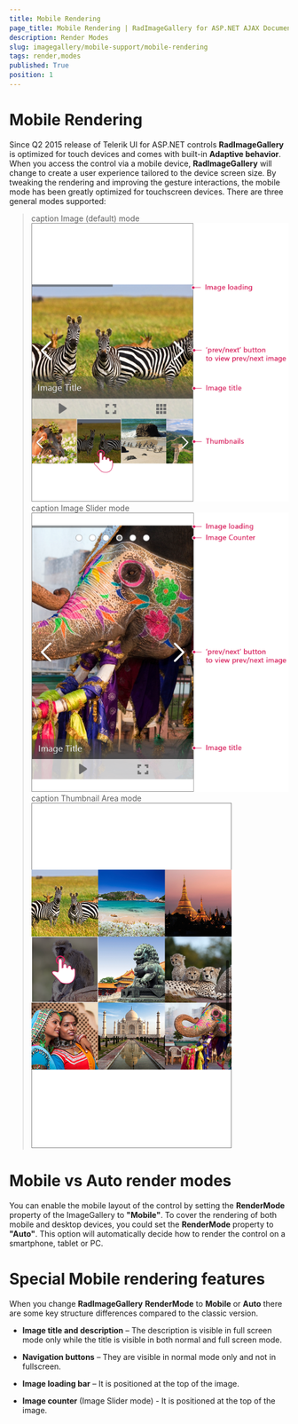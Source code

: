 ```yaml
---
title: Mobile Rendering
page_title: Mobile Rendering | RadImageGallery for ASP.NET AJAX Documentation
description: Render Modes
slug: imagegallery/mobile-support/mobile-rendering
tags: render,modes
published: True
position: 1
---
```


# Mobile Rendering

Since Q2 2015 release of Telerik UI for ASP.NET controls **RadImageGallery** is optimized for touch devices and comes with built-in **Adaptive behavior**. When you access the control via a mobile device, **RadImageGallery** will change to create a user experience tailored to the device screen size. By tweaking the rendering and improving the gesture interactions, the mobile mode has been greatly optimized for touchscreen devices. There are three general modes supported:

>caption Image (default) mode
![Image-Gallery-Image-Mode](images/image-gallery-image-mode.png)
>caption Image Slider mode
![Image-Gallery-Image-Slider-Mode](images/image-gallery-image-slider-mode.png)
>caption Thumbnail Area mode
![Image-Gallery-Thumbnail-Area-Mode](images/image-gallery-thumbnail-area-mode.png)

# Mobile vs Auto render modes

You can enable the mobile layout of the control by setting the **RenderMode** property of the ImageGallery to **"Mobile"**. To cover the rendering of both mobile and desktop devices, you could set the **RenderMode** property to **"Auto"**. This option will automatically decide how to render the control on a smartphone, tablet or PC. 

# Special Mobile rendering features 

When you change **RadImageGallery** **RenderMode** to **Mobile** or **Auto** there are some key structure differences compared to the classic version. 

* **Image title and description** – The description is visible in full screen mode only while the title is visible in both normal and full screen mode.

* **Navigation buttons** – They are visible in normal mode only and not in fullscreen.

* **Image loading bar** – It is positioned at the top of the image.

* **Image counter** (Image Slider mode) - It is positioned at the top of the image.